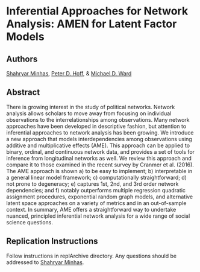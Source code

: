 # Inferential Approaches for Network Analysis: AMEN for Latent Factor Models

Authors
---
[Shahryar Minhas](http://s7minhas.com/), [Peter D. Hoff](https://pdhoff.github.io/), & [Michael D. Ward](http://mdwardlab.com/)

Abstract
---
There is growing interest in the study of political networks. Network analysis allows scholars to move away from focusing on individual observations to the interrelationships among observations. Many network approaches have been developed in descriptive fashion, but attention to inferential approaches to network analysis has been growing. We introduce a new approach that models interdependencies among observations using additive and multiplicative effects (AME). This approach can be applied to binary, ordinal, and continuous network data, and provides a set of tools for inference from longitudinal networks as well. We review this approach and compare it to those examined in the recent survey by Cranmer et al. (2016).  The AME approach is shown a) to be easy to implement; b) interpretable in a general linear model framework; c) computationally straightforward; d) not prone to degeneracy; e) captures 1st, 2nd, and 3rd order network dependencies; and f) notably outperforms multiple regression quadratic assignment procedures, exponential random graph models, and alternative latent space approaches on a variety of metrics and in an out-of-sample context. In summary, AME offers a straightforward way to undertake nuanced, principled inferential network analysis for a wide range of social science questions. 

Replication Instructions
---
Follow instructions in replArchive directory. Any questions should be addressed to [Shahryar Minhas](http://s7minhas.com/).
